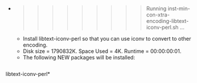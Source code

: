 * >>>>>>>>> Running inst-min-con-xtra-encoding-libtext-iconv-perl.sh ...
  * Install libtext-iconv-perl so that you can use iconv to convert to other encoding.
  * Disk size = 1790832K. Space Used = 4K. Runtime = 00:00:00:01.
  * The following NEW packages will be installed:
  ```bash
libtext-iconv-perl*
  ```
